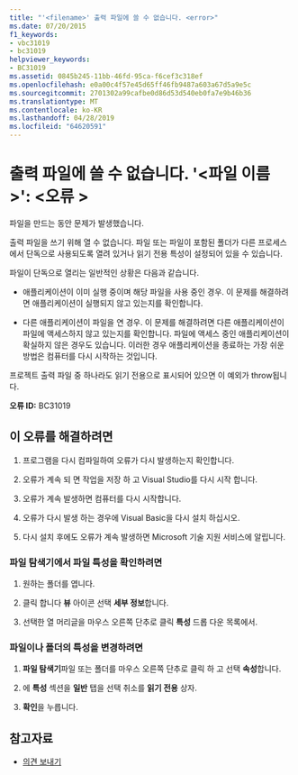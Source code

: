 ```yaml
---
title: "'<filename>' 출력 파일에 쓸 수 없습니다. <error>"
ms.date: 07/20/2015
f1_keywords:
- vbc31019
- bc31019
helpviewer_keywords:
- BC31019
ms.assetid: 0845b245-11bb-46fd-95ca-f6cef3c318ef
ms.openlocfilehash: e0a00c4f57e45d65ff46fb9487a603a67d5a9e5c
ms.sourcegitcommit: 2701302a99cafbe0d86d53d540eb0fa7e9b46b36
ms.translationtype: MT
ms.contentlocale: ko-KR
ms.lasthandoff: 04/28/2019
ms.locfileid: "64620591"
---
```

# <a name="unable-to-write-to-output-file-filename-error"></a>출력 파일에 쓸 수 없습니다. '\<파일 이름 >': \<오류 >
파일을 만드는 동안 문제가 발생했습니다.  
  
 출력 파일을 쓰기 위해 열 수 없습니다. 파일 또는 파일이 포함된 폴더가 다른 프로세스에서 단독으로 사용되도록 열려 있거나 읽기 전용 특성이 설정되어 있을 수 있습니다.  
  
 파일이 단독으로 열리는 일반적인 상황은 다음과 같습니다.  
  
- 애플리케이션이 이미 실행 중이며 해당 파일을 사용 중인 경우. 이 문제를 해결하려면 애플리케이션이 실행되지 않고 있는지를 확인합니다.  
  
- 다른 애플리케이션이 파일을 연 경우. 이 문제를 해결하려면 다른 애플리케이션이 파일에 액세스하지 않고 있는지를 확인합니다. 파일에 액세스 중인 애플리케이션이 확실하지 않은 경우도 있습니다. 이러한 경우 애플리케이션을 종료하는 가장 쉬운 방법은 컴퓨터를 다시 시작하는 것입니다.  
  
 프로젝트 출력 파일 중 하나라도 읽기 전용으로 표시되어 있으면 이 예외가 throw됩니다.  
  
 **오류 ID:** BC31019  
  
## <a name="to-correct-this-error"></a>이 오류를 해결하려면  
  
1. 프로그램을 다시 컴파일하여 오류가 다시 발생하는지 확인합니다.  
  
2. 오류가 계속 되 면 작업을 저장 하 고 Visual Studio를 다시 시작 합니다.  
  
3. 오류가 계속 발생하면 컴퓨터를 다시 시작합니다.  
  
4. 오류가 다시 발생 하는 경우에 Visual Basic을 다시 설치 하십시오.  
  
5. 다시 설치 후에도 오류가 계속 발생하면 Microsoft 기술 지원 서비스에 알립니다.  
  
### <a name="to-check-file-attributes-in-file-explorer"></a>파일 탐색기에서 파일 특성을 확인하려면  
  
1. 원하는 폴더를 엽니다.  
  
2. 클릭 합니다 **뷰** 아이콘 선택 **세부 정보**합니다.  
  
3. 선택한 열 머리글을 마우스 오른쪽 단추로 클릭 **특성** 드롭 다운 목록에서.  
  
### <a name="to-change-the-attributes-of-a-file-or-folder"></a>파일이나 폴더의 특성을 변경하려면  
  
1. **파일 탐색기**파일 또는 폴더를 마우스 오른쪽 단추로 클릭 하 고 선택 **속성**합니다.  
  
2. 에 **특성** 섹션을 **일반** 탭을 선택 취소를 **읽기 전용** 상자.  
  
3. **확인**을 누릅니다.  
  
## <a name="see-also"></a>참고자료

- [의견 보내기](/visualstudio/ide/talk-to-us)
